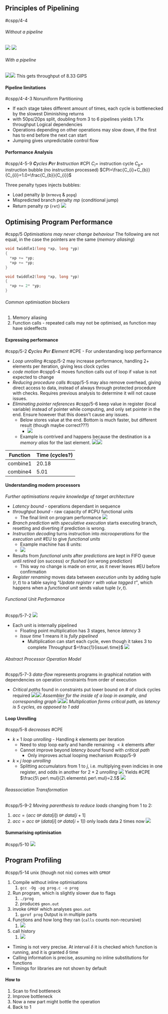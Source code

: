 ## Principles of Pipelining
#cspp/4-4
###### Without a pipeline
![](Pasted%20image%2020240319173608.png)
![](Pasted%20image%2020240319173640.png)
###### With a pipeline
![](Pasted%20image%2020240319173803.png)![](Pasted%20image%2020240319174012.png)
This gets throughput of $8.33$ GIPS
#### Pipeline limitations
#cspp/4-4-3
Nonuniform Partitioning
- If each stage takes different amount of times, each cycle is bottlenecked by the slowest
Diminishing returns
- with 50ps/20ps split, doubling from 3 to 6 pipelines yields $1.71$x throughput
Logical dependencies
- Operations depending on other operations may slow down, if the first has to end before the next can start
- Jumping gives unpredictable control flow
#### Performance Analysis
#cspp/4-5-9
***C**ycles **P**er **I**nstruction* #CPI
$C_{i}=$ instruction cycle
$C_{b}=$ instruction bubble (no instruction processed)
$CPI=\frac{C_{i}+C_{b}}{C_{i}}=1.0+\frac{C_{b}}{C_{i}}$

Three penalty types injects bubbles:
- Load penalty $lp$ (`mrmovq` & `popq`)
- Mispredicted branch penalty $mp$ (conditional jump)
- Return penalty $rp$ (`ret`)
![](Pasted%20image%2020240319175654.png)
## Optimising Program Performance
#cspp/5
*Optimisations may never change behaviour*
The following are not equal, in the case the pointers are the same (*memory aliasing*)
```c
void twiddle1(long *xp, long *yp)
{
  *xp += *yp;
  *xp += *yp;
}

void twiddle2(long *xp, long *yp)
{
  *xp += 2* *yp;
}
```
###### Common optimisation blockers
1. Memory aliasing
2. Function calls - repeated calls may not be optimised, as function may have sideeffects
#### Expressing performance
#cspp/5-2
***C**ycles **P**er **E**lement* #CPE - For understanding loop performance
- *Loop unrolling* #cspp/5-2 may increase performance, handling 2+ elements per iteration, giving less clock cycles
- *code motion* #cspp5-4 moves function calls out of loop if value is not expected to change
- *Reducing procedure calls* #cspp/5-5 may also remove overhead, giving direct access to data, instead of always through protected procedure with checks. Requires previous analysis to determine it will not cause issues.
- *Eliminating pointer references* #cspp/5-6 keep value in register (local variable) instead of pointer while computing, and only set pointer in the end. Ensure however that this doesn't cause any issues.
	- Below stores value at the end. Bottom is much faster, but different result (though maybe correct???)
		- ![](Pasted%20image%2020240319183402.png)
	- Example is contrived and happens because the destination is a *memory alias* for the last element.
![](Pasted%20image%2020240319183900.png)![](Pasted%20image%2020240319183917.png)

| Function | Time (cycles?) |
| -------- | -------------- |
| combine1 | $20.18$        |
| combine4 | $5.01$         |
#### Understanding modern processors
*Further optimisations require knowledge of target architecture*
- *Latency bound* - operations dependant in sequence
- *throughput bound* - raw capacity of #CPU functional units
	- The final limit on program performance
![](Pasted%20image%2020240319184322.png)
- *Branch prediction* with *speculative execution* starts executing branch, resetting and diverting if prediction is wrong.
- *Instruction decoding* turns instruction into *microoperations* for the *execution unit* #EU to give *functional units*
	- Example machine has 8 units:
	- ![](Pasted%20image%2020240319184759.png)
- Results from *functional units* after *predictions* are kept in FIFO queue until *retired* (on success) or *flushed* (on wrong prediction)
	- This way no change is made on error, as it never leaves #EU before confirmation
- *Register renaming* moves data between *execution units* by adding tuple $(r,t)$ to a table saying *"Update register r with value tagged t"*, which happens when a *functional unit* sends value tuple $(v,t)$.
###### Functional Unit Performance
#cspp/5-7-2 
![](Pasted%20image%2020240319190506.png)
- Each unit is internally pipelined
	- Floating point multiplication has 3 stages, hence *latency* 3
	- *Issue time* 1 means it is *fully pipelined*
		- Multiplication can start each cycle, even though it takes 3 to complete
*Throughput* $=\frac{1}{issue\ time}$
![](Pasted%20image%2020240319190951.png)
###### Abstract Processor Operation Model
#cspp/5-7-3 
*data-flow* represents programs in graphical notation with dependencies on operation constraints from order of execution
- *Critical paths* found in constraints put lower bound on # of clock cycles required
![](Pasted%20image%2020240319192434.png)![](Pasted%20image%2020240319192341.png)
*Assembler for the inside of a loop in example, and corresponding graph*
![](Pasted%20image%2020240319192639.png)![](Pasted%20image%2020240319193020.png)
*Multiplication forms critical path, as latency is 5 cycles, as opposed to 1 add*
#### Loop Unrolling 
#cspp/5-8 
*decreases* #CPE
- $k\times1$ *loop unrolling* - Handling $k$ elements per iteration
	- Need to stop loop early and handle remaining $<k$ elements after
	- Cannot improve beyond *latency bound* found with *critical path*
		- Only improves actual looping mechanism
#cspp/5-9 
- $k\times j$ *loop unrolling*
	- Splitting accumulators from 1 to $j$, i.e. multiplying even indicies in one register, and odds in another for $2\times2$ *unrolling*
![](Pasted%20image%2020240319194128.png)
Yields #CPE $\frac{5\ per\ mul}{2\ elements\ per\ mul}=2.5$
![](Pasted%20image%2020240319194345.png)
###### Reassociation Transformation
#cspp/5-9-2 *Moving parenthesis to reduce loads*
changing from 1 to 2:
1. $acc=(acc\ \texttt{OP}\ data[i])\ \texttt{OP}\ data[i+1]$
2. $acc=acc\ \texttt{OP}\ (data[i]\ \texttt{OP}\ data[i+1])$
only loads data 2 times now
![](Pasted%20image%2020240319195139.png)
#### Summarising optimisation
#cspp/5-10 
![](Pasted%20image%2020240319195246.png)
## Program Profiling
#cspp/5-14
unix (though not nix) comes with `GPROF`
1. Compile without inline optimisations
	1. `gcc -Og -pg prog.c -o prog`
2. Run program, which is slightly slower due to flags
	1. `./prog`
	2. produces `gmon.out`
3. invoke `GPROF` which analyses `gmon.out`
	1. `gprof prog`
Output is in multiple parts
1. Functions and how long they ran (`calls` counts non-recursive)
	1. ![](Pasted%20image%2020240319200234.png)
2. call history
	1. ![](Pasted%20image%2020240319200311.png)
- Timing is not very precise. At interval $\delta$ it is checked which function is running, and it is granted $\delta$ time
- Calling information is precise, assuming no inline substitutions for functions
- Timings for libraries are not shown by default
#### How to
1. Scan to find bottleneck
2. Improve bottleneck
3. Now a new part might bottle the operation
4. Back to 1